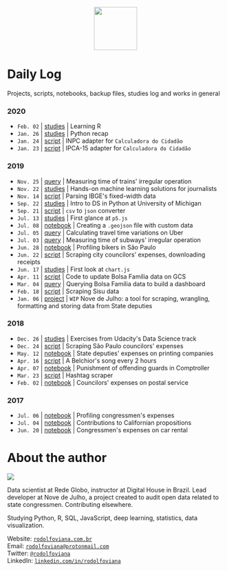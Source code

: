 <p align="center"><img src="http://simpleicon.com/wp-content/uploads/Calendar-1.png" alt="" width="100" /></p>

# Daily Log

Projects, scripts, notebooks, backup files, studies log and works in general

### 2020

* `Feb. 02` | [studies](https://github.com/rodolfo-viana/dailylog/tree/master/studies/2020_datacamp_r) | Learning R
* `Jan. 26` | [studies](https://github.com/rodolfo-viana/dailylog/tree/master/studies/2020_udemy_python_recap) | Python recap
* `Jan. 24` | [script](https://github.com/cuducos/calculadora-do-cidadao/pull/32) | INPC adapter for `Calculadora do Cidadão`
* `Jan. 23` | [script](https://github.com/cuducos/calculadora-do-cidadao/pull/29) | IPCA-15 adapter for `Calculadora do Cidadão`

### 2019

* `Nov. 25` | [query](https://github.com/rodolfo-viana/dailylog/blob/master/queries/2019-11-25_dashboard_trens.sql) | Measuring time of trains' irregular operation
* `Nov. 22` | [studies](https://github.com/rodolfo-viana/dailylog/tree/master/studies/2019_knightcenter_ml_for_journalism) | Hands-on machine learning solutions for journalists
* `Nov. 14` | [script](https://github.com/rodolfo-viana/dailylog/tree/master/scripts/IBGEparser.py) | Parsing IBGE's fixed-width data
* `Sep. 22` | [studies](https://github.com/rodolfo-viana/dailylog/tree/master/studies/2019_um_intro_to_ds_in_python) | Intro to DS in Python at University of Michigan
* `Sep. 21` | [script](https://github.com/rodolfo-viana/dailylog/blob/master/scripts/csv2json.py) | `csv` to `json` converter
* `Jul. 13` | [studies](https://github.com/rodolfo-viana/dailylog/tree/master/studies/2019_self_p5js) | First glance at `p5.js`
* `Jul. 08` | [notebook](https://github.com/rodolfo-viana/dailylog/blob/master/notebooks/2019-07-08-injecao_dados_geojson.ipynb) | Creating a `.geojson` file with custom data
* `Jul. 05` | [query](https://github.com/rodolfo-viana/dailylog/blob/master/queries/2019-07-05-uber_maiores_viagens.sql) | Calculating travel time variations on Uber
* `Jul. 03` | [query](https://github.com/rodolfo-viana/dailylog/blob/master/queries/2019-07-03-metro_minutos_operacao.sql) | Measuring time of subways' irregular operation
* `Jun. 28` | [notebook](https://github.com/rodolfo-viana/dailylog/blob/master/notebooks/2019-06-28-od_bicicleta.ipynb) | Profiling bikers in São Paulo
* `Jun. 22` | [script](https://github.com/rodolfo-viana/dailylog/blob/master/scripts/vereadores_sp_gastos_nfs.py) | Scraping city councilors' expenses, downloading receipts
* `Jun. 17` | [studies](https://github.com/rodolfo-viana/dailylog/tree/master/studies/2019_self_chartjs) | First look at `chart.js`
* `Apr. 11` | [script](https://github.com/rodolfo-viana/dailylog/blob/master/scripts/bf_update.py) | Code to update Bolsa Família data on GCS
* `Mar. 04` | [query](https://github.com/rodolfo-viana/dailylog/blob/master/queries/2019-03-04_dashboard_bolsa_familia.sql) | Querying Bolsa Família data to build a dashboard
* `Feb. 18` | [script](https://github.com/rodolfo-viana/dailylog/blob/master/scripts/scraper_sisu_usp_resultados.py) | Scraping Sisu data
* `Jan. 06` | [project](https://github.com/rodolfo-viana/novedejulho) | `WIP` Nove de Julho: a tool for scraping, wrangling, formatting and storing data from State deputies

### 2018

* `Dec. 26` | [studies](https://github.com/rodolfo-viana/dailylog/tree/master/studies/2018_udacity_introduction_to_data_science) | Exercises from Udacity's Data Science track
* `Dec. 24` | [script](https://github.com/rodolfo-viana/dailylog/blob/master/scripts/vereadores_sp_gastos.py) | Scraping São Paulo councilors' expenses
* `May. 12` | [notebook](https://github.com/rodolfo-viana/dailylog/blob/master/notebooks/2018-05-12-graficas_deputados.ipynb) | State deputies' expenses on printing companies
* `Apr. 16` | [script](https://github.com/rodolfo-viana/dailylog/blob/master/scripts/belchior.py) | A Belchior's song every 2 hours
* `Apr. 07` | [notebook](https://github.com/rodolfo-viana/dailylog/blob/master/notebooks/2018-04-17-gcm-sindicancias-inqueritos.ipynb) | Punishment of offending guards in Comptroller
* `Mar. 23` | [script](https://github.com/rodolfo-viana/dailylog/blob/master/scripts/twitter_hashtag_scraping.py) | Hashtag scraper
* `Feb. 02` | [notebook](https://github.com/rodolfo-viana/dailylog/blob/master/notebooks/2018-02-24-vereadores_correios.ipynb) | Councilors' expenses on postal service

### 2017

* `Jul. 06` | [notebook](https://github.com/rodolfo-viana/dailylog/blob/master/notebooks/2017-07-06-profile_on_congresspersons.ipynb) | Profiling congressmen's expenses
* `Jul. 04` | [notebook](https://github.com/rodolfo-viana/dailylog/blob/master/notebooks/2017-07-04-supporting_vs_opposing.ipynb) | Contributions to Californian propositions
* `Jun. 20` | [notebook](https://github.com/rodolfo-viana/dailylog/blob/master/notebooks/2017-06-20-expenses_on_car_rental.ipynb) | Congressmen's expenses on car rental

# About the author

![](https://i.imgur.com/MJQNRLk.jpg)

Data scientist at Rede Globo, instructor at Digital House in Brazil. Lead developer at Nove de Julho, a project created to audit open data related to state congressmen. Contributing elsewhere.

Studying Python, R, SQL, JavaScript, deep learning, statistics, data visualization.

Website: [`rodolfoviana.com.br`](https://rodolfoviana.com.br/)<br>
Email: [`rodolfoviana@protonmail.com`](mailto:rodolfoviana@protonmail.com)<br>
Twitter: [`@rodolfoviana`](https://twitter.com/rodolfoviana/)<br>
LinkedIn: [`linkedin.com/in/rodolfoviana`](https://linkedin.com/in/rodolfoviana)
